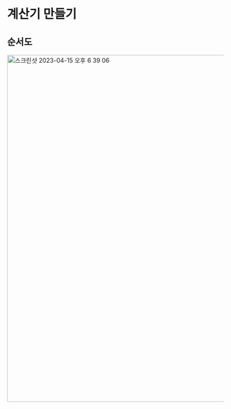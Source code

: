 # 계산기 만들기

## 순서도
<img width="806" alt="스크린샷 2023-04-15 오후 6 39 06" src="https://user-images.githubusercontent.com/81025416/232207646-479dd4fb-13c8-463c-b67b-42e0fe9a006d.png">

